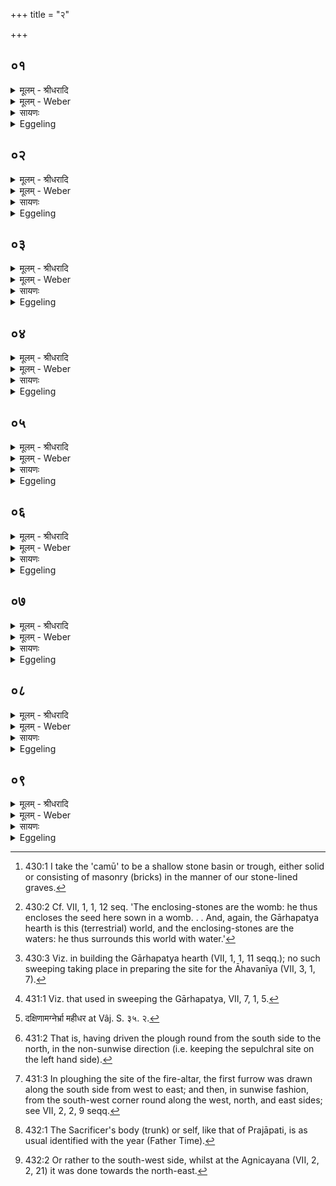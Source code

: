 +++
title = "२"

+++


## ०१
<details><summary>मूलम् - श्रीधरादि</summary>

अन्तर्द्धा᳘यो है᳘के नि᳘वपन्ति॥  
देवाश्चा᳘सुराश्चोभ᳘ये प्प्राजापत्या᳘ ऽअस्मिं᳘ल्लो᳘के ऽस्पर्द्धन्त ते᳘ देवा ऽअ᳘सुरान्त्सप᳘त्नान्भ्रा᳘तृव्यानस्मा᳘ल्लोका᳘दनुदन्त त᳘स्माद्या दै᳘व्यः प्रजा ऽअ᳘नन्तर्हिता᳘नि ताः[[!!]] श्मशाना᳘नि कुर्व्वते᳘ ऽथ या᳘ ऽआसु᳘र्य्यः प्प्राच्या᳘स्त्वद्ये᳘ त्वदन्त᳘र्हितानि ते᳘ च᳘म्वान्त्वद्य᳘स्मिंस्त्वत्॥
</details>

<details><summary>मूलम् - Weber</summary>

अन्तर्धा᳘वो है᳘के नि᳘वपन्ति॥  
देवाश्चा᳘सुराश्चोभ᳘ये प्राजापत्या᳘ अस्मिं᳘लोॗकेऽस्पर्धन्त ते᳘ देवा अ᳘सुरान्त्सप᳘त्नान्भ्रा᳘तृव्यानस्मा᳘ल्लोका᳘दनुदन्त त᳘स्माद्या दै᳘व्यः प्रजा अ᳘नन्तर्हितानि ताः᳘ श्मशाना᳘नि कुर्वते᳘ऽथ या᳘ आसुर्यः᳘ प्राच्या᳘स्त्वद्ये᳘ त्वदन्त᳘र्हितानि ते᳘ चॗम्वां त्वद्य᳘स्मिंस्त्वत्॥
</details>

<details><summary>सायणः</summary>

…
</details>

<details><summary>Eggeling</summary>

1. Now, some bank up (the sepulchral mound) after covering up (the site). The gods and the Asuras, both of them sprung from Prajāpati, were contending for (the possession of) this (terrestrial) world. The gods drove out the Asuras, their rivals and enemies, from this world; whence those who

are godly people make their sepulchres so as not to be separate (from the earth), whilst those (people) who are of the Asura nature, the Easterns and others, (make their sepulchral mounds) so as to be separated (from the earth), either on a basin [^egg_1139] or on some such thing.

[^egg_1139]: 430:1 I take the 'camū' to be a shallow stone basin or trough, either solid or consisting of masonry (bricks) in the manner of our stone-lined graves.
</details>

## ०२
<details><summary>मूलम् - श्रीधरादि</summary>

(द᳘) अ᳘थैनत्परिश्रि᳘द्भिः प᳘रिश्रयति॥  
या᳘ ऽए᳘वामूः᳘ परिश्रि᳘तस्ता᳘ ऽएता य᳘जुषा ताः᳘ परिश्र᳘यति तूष्णी᳘मिमा दै᳘वञ्चैव तत्पि᳘त्र्यञ्च व्व्या᳘करोत्य᳘परिमिताभिर᳘परिमितो᳘ ह्यसौ᳘[[!!]] लोकः᳘॥
</details>

<details><summary>मूलम् - Weber</summary>

अ᳘थैनत्परिश्रि᳘द्भिः प᳘रिश्रवति॥  
या᳘ एॗवामूः᳘ परिश्रि᳘तस्ता᳘ एता य᳘जुषा ताः᳘ परिश्र᳘यति तूष्णी᳘मिमा दै᳘वं तत्पि᳘त्र्यम् च व्या᳘करोत्य᳘परिमिताभिर᳘परिमितो ह्य᳘सौ᳘ लोकः॥
</details>

<details><summary>सायणः</summary>

…
</details>

<details><summary>Eggeling</summary>

2. He then encloses it by means of enclosing-stones: what those enclosing-stones (round the fire-hearths) are, that they are here [^egg_1140]. With a formula he sets up those, silently these: he thus keeps separate what refers to the gods and what refers to the Fathers. With (an) undefined (number of stones he encloses it), for undefined is yonder world.

[^egg_1140]: 430:2 Cf. VII, 1, 1, 12 seq. 'The enclosing-stones are the womb: he thus encloses the seed here sown in a womb. . . And, again, the Gārhapatya hearth is this (terrestrial) world, and the enclosing-stones are the waters: he thus surrounds this world with water.'
</details>

## ०३
<details><summary>मूलम् - श्रीधरादि</summary>

(को᳘ ऽथै) अ᳘थैनत्पलाशशाख᳘या व्व्यु᳘दूहति॥  
य᳘दे᳘वादो᳘ व्व्युदू᳘हनन्त᳘देतद᳘पेतो᳘ यन्तु पणयो᳘ ऽसुम्ना देवपीय᳘व ऽइ᳘ति पणी᳘ने᳘वैतद᳘सुम्नान्देवपीयू᳘नसुररक्षसा᳘न्यस्मा᳘ल्लोकाद᳘पहन्त्यस्य᳘ लोकः᳘ सुता᳘वत ऽइ᳘ति सुत᳘वान्हि य᳘ ऽईजानो द्यु᳘भिर᳘होभिरक्तु᳘भिर्व्व्यक्तमि᳘ति त᳘देनमृतु᳘भिश्चाहोरात्रै᳘श्च स᳘लोकङ्करोति॥
</details>

<details><summary>मूलम् - Weber</summary>

अ᳘थैनत्पलाशशाख᳘या व्यु᳘दूहति॥  
य᳘देॗवादो᳘ व्युदू᳘हनं त᳘देतद᳘पेतो᳘ यन्तु पणयो᳘ऽसुम्ना देवपीय᳘व इ᳘ति पणी᳘नेॗवैतद᳘सुम्नान्देवपीयू᳘नसुररक्षसा᳘न्यस्मा᳘ल्लोकाद᳘पहन्त्यस्य᳘ लोकः᳘ सुता᳘वत इ᳘ति सुत᳘वान्हि य᳘ ईजानोद्यु᳘भिर᳘होभिरक्तु᳘भिर्व्य᳘क्तमि᳘ति त᳘देनमृतु᳘भिश्चाहोरात्रै᳘श्च स᳘लोकं करोति॥
</details>

<details><summary>सायणः</summary>

…
</details>

<details><summary>Eggeling</summary>

3. He then sweeps that (site) with a palāśa (Butea frondosa) branch--what the sweeping (signified) on that occasion [^egg_1141], that (it does) here--with (Vāj. S. XXXV, I), 'Let the niggards avaunt from hence, the perverse scorners of the gods!'--he thereby expels from this world the niggards, the perverse haters of the gods, the Asura-Rakshas;--'it is the place of this Soma-offerer,' for he who has performed a Soma-sacrifice is a Soma-offerer;--'(an abode) distinguished by lights, by days, by nights,'--he thereby makes him to

[^egg_1141]: 430:3 Viz. in building the Gārhapatya hearth (VII, 1, 1, 11 seqq.); no such sweeping taking place in preparing the site for the Āhavanīya (VII, 3, 1, 7).

be of the world of the seasons, the days and nights;--
</details>

## ०४
<details><summary>मूलम् - श्रीधरादि</summary>

यमो᳘ ददात्ववसा᳘नमस्मा ऽइ᳘ति॥  
यमो᳘ ह वा᳘ ऽअस्या᳘मवसा᳘नस्येष्टे त᳘मे᳘वास्मा ऽअस्या᳘मवसा᳘नं याचति ता᳘न्दक्षिणो᳘दस्यत्युदगि᳘तरान्दै᳘वञ्चैव[[!!]] तत्पि᳘त्र्यञ्च व्व्या᳘करोति॥
</details>

<details><summary>मूलम् - Weber</summary>

यमो᳘ ददात्ववसा᳘नमस्मा इ᳘ति॥  
यमो᳘ ह वा᳘ अस्या᳘मवसा᳘नस्येष्टे त᳘मेॗवास्मा अस्या᳘मवसा᳘नं याचति तां᳘ दक्षिणो᳘दस्यत्यु᳘दगि᳘तरां दै᳘वं चैव तत्पि᳘त्र्यं च व्या᳘करोति॥
</details>

<details><summary>सायणः</summary>

…
</details>

<details><summary>Eggeling</summary>

4. 'May Yama grant him an abode;'--for Yama has power over the abode in this (earth), and it is him he solicits for an abode therein for this (dead man). He throws out this (branch) to the right (south), the other [^egg_1142] to the left (north) side: he thus keeps the divine separate from what belongs to the Fathers.

[^egg_1142]: 431:1 Viz. that used in sweeping the Gārhapatya, VII, 7, 1, 5.
</details>

## ०५
<details><summary>मूलम् - श्रीधरादि</summary>

(त्य᳘) अ᳘थ दक्षिणतः सी᳘रं युनक्ति॥  
(क्त्यु) उत्तरत ऽइ᳘त्यु है᳘क ऽआहुः स य᳘था काम᳘येत त᳘था कुर्य्याद्युङ्क्ते᳘ति सम्प्रे᳘ष्याभि᳘मन्त्रयते सविता᳘ ते श᳘रीरेभ्यः पृथिव्यां᳘ लोक᳘मिच्छत्वि᳘ति सवि᳘तै᳘वास्यैतच्छ᳘रीरेभ्यः पृथिव्यां᳘ लोक᳘मिच्छति त᳘स्मै युज्यन्तामुस्रि᳘या ऽइ᳘त्येतस्मा ऽउ हि क᳘र्म्मण ऽउस्रि᳘या युज्य᳘न्ते॥
</details>

<details><summary>मूलम् - Weber</summary>

अ᳘थ दक्षिणतः सी᳘रम् युनक्ति॥  
उत्तरत इ᳘त्यु है᳘क आहुः स य᳘था काम᳘येत त᳘था कुर्याद्युङ्क्ते᳘ति सम्प्रे᳘ष्याभि᳘मन्त्रयते सविता᳘ ते श᳘रीरेभ्यः पृथिव्यां᳘ लोक᳘मिछत्वि᳘ति सविॗतैॗवास्यैतछ᳘रीरेभ्यः पृथिव्यां᳘ लोक᳘मिछति त᳘स्मै युज्यन्तामुस्रि᳘या इ᳘त्येतस्मा उ हि क᳘र्मण उस्रि᳘या युज्य᳘न्ते॥
</details>

<details><summary>सायणः</summary>

…
</details>

<details><summary>Eggeling</summary>

5. He (the Adhvaryu) then yokes (the team) to the plough on the south side,--some say on the north side: he may do as he chooses. Having given the order, saying, 'Yoke!' he (the Sacrificer) utters the formula (Vāj. S. XXXV, 2), 'May Savitr̥ vouchsafe for thy bones a place in the earth!'--Savitr̥ now indeed vouchsafes a place in the earth for his (the deceased man's) bones;--'Let the oxen be yoked therefore!' for it is indeed for this work that the oxen are yoked.
</details>

## ०६
<details><summary>मूलम् - श्रीधरादि</summary>

षङ्गव᳘म्भवति॥  
ष᳘डृऋत᳘वः सम्वत्सर᳘ ऽऋतु᳘ष्वे᳘वैनमेत᳘त्सम्वत्सरे᳘ प्प्रतिष्ठा᳘याम्प्र᳘तिष्ठापयति त᳘दपसलवि᳘ पर्य्यात्दृ᳘त्योत्तरतः᳘ प्प्रती᳘चीम्प्रथमाᳫँ᳭ सी᳘ताङ्कृषति व्वायुः᳘ पुनात्वि᳘ति जघनार्द्धे᳘न दक्षि᳘णा ऽग्नेर्भ्भ्रा᳘जसे᳘ति दक्षिणार्द्धे᳘न प्प्रा᳘चीᳫँ᳭ सू᳘र्य्यस्य व्व᳘र्च्चसेत्य᳘ग्ग्रेणो᳘दीचीम्॥ शतम् ६८००॥
</details>

<details><summary>मूलम् - Weber</summary>

षङ्गव᳘म् भवति॥  
ष᳘डृत᳘वः सम्वत्सर᳘ ऋतु᳘ष्वेॗवैनमेत᳘त्सम्वत्वरे᳘ प्रतिष्ठा᳘याम् प्र᳘तिष्ठापयति त᳘दपसलवि᳘ पर्याहृ᳘त्योत्तरतः᳘ प्रती᳘चीम् प्रथमाᳫं सी᳘ताम् कृषति वायुः᳘ पुनात्वि᳘ति जघनार्धे᳘न दक्षिॗणाग्नेर्भ्रा᳘जसे᳘ति [^wbr_1] दक्षिणार्धे᳘न प्रा᳘चीᳫं सू᳘र्यस्य व᳘र्चसेत्य᳘ग्रेणो᳘दीचीम्॥  

[^wbr_1]: दक्षिणामग्नेर्भ्रा महीधर at Vâj. S. ३५. २.
</details>

<details><summary>सायणः</summary>

…
</details>

<details><summary>Eggeling</summary>

6. It is (a team) of six oxen,--six seasons are a year: on the seasons, on the year, as a firm foundation, he thus establishes him. Having turned round (the plough) from right to left [^egg_1143], he ploughs the first furrow with (Vāj. S. XXXV, 3), 'May Vāyu purify!' along the north side (along the cord) towards the west [^egg_1144]; with, 'May

[^egg_1143]: 431:2 That is, having driven the plough round from the south side to the north, in the non-sunwise direction (i.e. keeping the sepulchral site on the left hand side).

[^egg_1144]: 431:3 In ploughing the site of the fire-altar, the first furrow was drawn along the south side from west to east; and then, in sunwise fashion, from the south-west corner round along the west, north, and east sides; see VII, 2, 2, 9 seqq.

 Savitr̥ purify!' along the west side towards the south; with, 'With Agni's lustre!' along the south side towards the east; with, 'With Sūrya's brilliance!' along the front side towards the north.
</details>

## ०७
<details><summary>मूलम् - श्रीधरादि</summary>

(ञ्च᳘) च᳘तस्रः सी᳘ता य᳘जुषा कृषति[[!!]]॥  
तद्य᳘च्चतसृ᳘षु दिक्ष्व᳘न्नन्त᳘स्मिन्ने᳘वैनमेतत्प्र᳘तिष्ठापयति तद्वै य᳘जुषा ऽद्धा वै तद्यद्य᳘जुर᳘द्धो तद्य᳘दिमा दि᳘शः॥
</details>

<details><summary>मूलम् - Weber</summary>

च᳘तस्रः सी᳘ता य᳘जुषा कृ᳘षति॥  
तद्य᳘च्चतसृ᳘षु दिक्ष्व᳘न्नं त᳘स्मिन्नेॗवैनमेतत्प्र᳘तिष्ठापयति तद्वै य᳘जुषाद्धा वै तद्यद्य᳘जुरॗद्धो तद्य᳘दिमा दि᳘शः॥
</details>

<details><summary>सायणः</summary>

…
</details>

<details><summary>Eggeling</summary>

7. Four furrows he ploughs with a formula: he thereby establishes him in whatever food there is in the four quarters. And (as to why it is done) with a formula,--certain, assuredly, is the sacrificial formula (yajus), and certain are these quarters.
</details>

## ०८
<details><summary>मूलम् - श्रीधरादि</summary>

(शो᳘ ऽथा) अ᳘थात्मा᳘नम्वि᳘कृषति॥  
तद्य᳘देव᳘ सम्वत्सरे᳘ ऽन्नन्त᳘स्मिन्ने᳘वैनमेतत्प्र᳘तिष्ठापयति तूष्णीम᳘परिमिताभिर᳘परिमितो ह्यसौ᳘[[!!]] लोकः॥
</details>

<details><summary>मूलम् - Weber</summary>

अ᳘थात्मा᳘नम् वि᳘कृषति॥  
तद्य᳘देव᳘ सम्वत्सरे᳘ऽन्नं त᳘स्मिन्नेॗवैनमेतत्प्र᳘तिष्ठापयति तूष्णीम᳘परिमिताभिर᳘परिमितोह्य᳘सौ᳘ लोकः॥
</details>

<details><summary>सायणः</summary>

…
</details>

<details><summary>Eggeling</summary>

8. He then ploughs across the body (of the sepulchral site)--he thereby establishes him in whatever food there is in the year [^egg_1145]--silently with (an) undefined (number of furrows), for undefined is yonder world.

[^egg_1145]: 432:1 The Sacrificer's body (trunk) or self, like that of Prajāpati, is as usual identified with the year (Father Time).
</details>

## ०९
<details><summary>मूलम् - श्रीधरादि</summary>

(को᳘ ऽथै) अ᳘थैनद्वि᳘मुञ्चति॥  
कृत्वा तत्क᳘र्म्म य᳘स्मै क᳘र्म्मण ऽएनद्यु᳘ङ्क्ते व्वि᳘मुच्यन्तामुस्रि᳘या ऽइ᳘त्येत᳘स्मा ऽउ हि क᳘र्म्मण ऽउस्रि᳘या युज्य᳘न्ते त᳘द्दक्षिणो᳘दस्यत्यु᳘दगि᳘तरद्दै᳘वञ्चैव तत्पि᳘त्र्यञ्च व्व्या᳘करोति॥
</details>
<details><summary>मूलम् - Weber</summary>

अ᳘थैनद्वि᳘मुञ्चति॥  
कृत्वा तत्क᳘र्म य᳘स्मै क᳘र्मण एनद्यु᳘ङ्क्ते वि᳘मुच्यन्तामुस्रि᳘या इ᳘त्येत᳘स्मा उ हि क᳘र्मण उस्रि᳘या युज्य᳘न्ते त᳘द्दक्षिणो᳘दस्यत्यु᳘दगि᳘तरद्दै᳘वं चैव तत्पि᳘त्र्यम् च व्या᳘करोति॥
</details>

<details><summary>सायणः</summary>

…
</details>
<details><summary>Eggeling</summary>

9. Having performed the work for which he has put the team to that (plough), he now unfastens it: 'Let the oxen be unyoked!' he says, for it is for that work that the oxen were yoked. To the right (south) side [^egg_1146] he removes this (plough and team), to the left (side) arty other: he thus keeps the divine separate from what' belongs to the Fathers.

[^egg_1146]: 432:2 Or rather to the south-west side, whilst at the Agnicayana (VII, 2, 2, 21) it was done towards the north-east.
</details>

